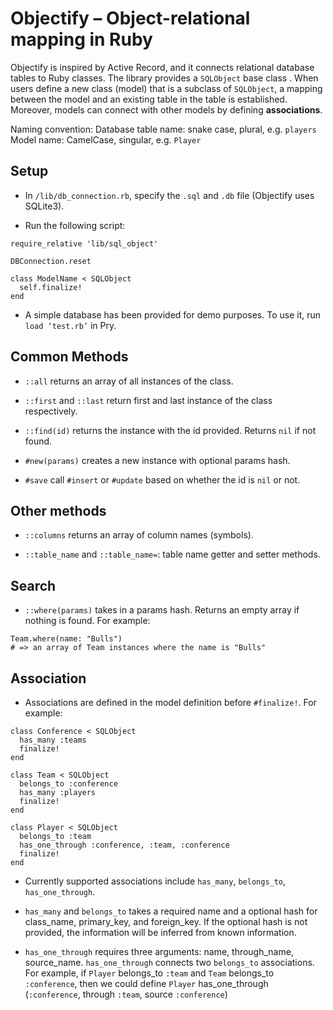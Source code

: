 # Objectify – Object-relational mapping in Ruby
Objectify is inspired by Active Record, and it connects relational database tables to Ruby classes. The library provides a `SQLObject` base class . When users define a new class (model) that is a subclass of `SQLObject`, a mapping between the model and an existing table in the table is established. Moreover, models can connect with other models by defining **associations**.

Naming convention:
Database table name: snake case, plural, e.g.  `players`
Model name: CamelCase, singular, e.g. `Player`

## Setup
* In `/lib/db_connection.rb`, specify the `.sql` and `.db` file (Objectify uses SQLite3).

* Run the following script:
```
require_relative 'lib/sql_object'

DBConnection.reset

class ModelName < SQLObject
  self.finalize!
end
```

* A simple database has been provided for demo purposes. To use it, run `load ‘test.rb’` in Pry.

## Common Methods
* `::all` returns an array of all instances of the class.

* `::first` and `::last` return first and last instance of the class respectively.

* `::find(id)` returns the instance with the id provided. Returns `nil` if not found.

* `#new(params)` creates a new instance with optional params hash.

* `#save` call `#insert` or `#update` based on whether the id is `nil` or not.

## Other methods
* `::columns` returns an array of column names (symbols).

* `::table_name` and `::table_name=`: table name getter and setter methods.

## Search
* `::where(params)` takes in a params hash. Returns an empty array if nothing is found. For example:
```
Team.where(name: "Bulls")
# => an array of Team instances where the name is "Bulls"
```

## Association
* Associations are defined in the model definition before `#finalize!`. For example:
```
class Conference < SQLObject
  has_many :teams
  finalize!
end

class Team < SQLObject
  belongs_to :conference
  has_many :players
  finalize!
end

class Player < SQLObject
  belongs_to :team
  has_one_through :conference, :team, :conference
  finalize!
end
```

* Currently supported associations include `has_many`, `belongs_to`, `has_one_through`.

* `has_many` and `belongs_to` takes a required name and a optional hash for class_name, primary_key, and foreign_key. If the optional hash is not provided, the information will be inferred from known information.

*  `has_one_through` requires three arguments: name, through_name, source_name.  `has_one_through` connects two `belongs_to` associations.
For example, if `Player` belongs_to `:team` and `Team` belongs_to `:conference`, then we could define `Player` has_one_through (`:conference`, through `:team`, source `:conference`)
